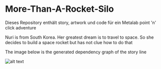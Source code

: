 # More-Than-A-Rocket-Silo
Dieses Repository enthält story, artwork und code für ein Metalab point 'n' click adventure

Nuri is from South Korea. Her greatest dream is to travel to space. So she decides to build a space rocket but has not clue how to do that

The image below is the generated dependency graph of the story line

![alt text](http://185.203.117.150:8000/cgi-bin/mtars.cgi?sv)

